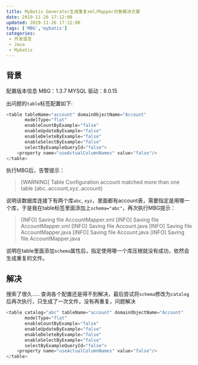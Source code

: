 ```yaml
---
title: MyBatis Generator生成重复xml/Mapper对象解决方案
date: 2019-11-26 17:12:00
updated: 2019-11-26 17:12:00
tags: ['MBG','mybatis']
categories: 
 - 开发语言
 - Java
 - Mybatis
---
```


## 背景

配置版本信息
MBG：1.3.7
MYSQL 驱动：8.0.15

出问题的`table`标签配置如下:

```java
<table tableName="account" domainObjectName="Account"
       modelType="flat"
       enableCountByExample="false"
       enableUpdateByExample="false"
       enableDeleteByExample="false"
       enableSelectByExample="false"
       selectByExampleQueryId="false">
    <property name="useActualColumnNames" value="false"/>
</table>
```


执行MBG后，告警提示：
>[WARNING] Table Configuration account matched more than one table (abc..account,xyz..account)

说明该数据库连接下有两个库`abc`, `xyz`，里面都有account表，需要指定是用哪一个库，于是我在table标签里面添加上`schema="abc"`，再次执行MBG提示：

>[INFO] Saving file AccountMapper.xml
>[INFO] Saving file AccountMapper.xml
>[INFO] Saving file Account.java
>[INFO] Saving file AccountMapper.java
>[INFO] Saving file Account.java
>[INFO] Saving file AccountMapper.java

说明在table里面添加`schema`属性后，指定使用哪一个库压根就没有成功，依然会生成重复的文件。

## 解决

搜索了很久..... 查询各个配置还是得不到解决，最后尝试将`schema`修改为`catalog`后再次执行，只生成了一次文件，没有再重复，问题解决

```java
<table catalog="abc" tableName="account" domainObjectName="Account"
       modelType="flat"
       enableCountByExample="false"
       enableUpdateByExample="false"
       enableDeleteByExample="false"
       enableSelectByExample="false"
       selectByExampleQueryId="false">
    <property name="useActualColumnNames" value="false"/>
</table>
```